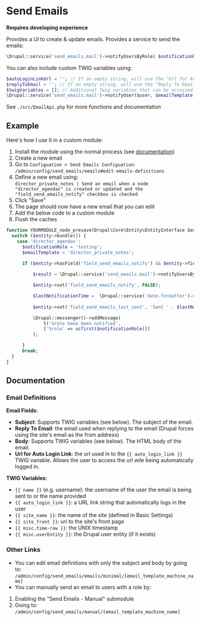 # Send Emails

**Requires developing experience**

Provides a UI to create & update emails. Provides a service to send the emails:

```php
\Drupal::service('send_emails.mail')->notifyUsersByRole( $notificationRole, $emailTemplate);
```

You can also include custom TWIG variables using:

```php
$autoLoginLinkUrl = ''; // If an empty string, will use the "Url for Auto Login Link" in the User Interface
$replyToEmail = ''; // If an empty string, will use the "Reply To Email" in the User Interface
$twigVariables = []; // Additional Twig variables that can be accessed in the email template
\Drupal::service('send_emails.mail')->notifyUser($user, $emailTemplate, $autoLoginLinkUrl, $replyToEmail, $twigVariables);
```

See `./src/EmailApi.php` for more functions and documentation

## Example

Here's how I use it in a custom module:

1. Install the module using the normal process (see [documentation](https://www.drupal.org/docs/extending-drupal/installing-modules#s-step-2-enable-the-module))
2. Create a new email 
  1. Go to `Configuation > Send Emails Configuation`: `/admin/config/send_emails/emails#edit-emails-definitions`
  2. Define a new email using: <br>
     `director_private_notes | Send an email when a node "director_agendas" is created or updated and the "field_send_emails_notify" checkbox is checked`
  3. Click "Save"
  4. The page should now have a new email that you can edit
3. Add the below code to a custom module
4. Flush the caches

```php
function YOURMODULE_node_presave(Drupal\Core\Entity\EntityInterface $entity) {
  switch ($entity->bundle()) {
    case 'director_agendas':
      $notificationRole = 'testing';
      $emailTemplate = 'director_private_notes';
      
      if ($entity->hasField('field_send_emails_notify') && $entity->field_send_emails_notify->value == TRUE) {

          $result = \Drupal::service('send_emails.mail')->notifyUsersByRole( $notificationRole, $emailTemplate);

          $entity->set('field_send_emails_notify', FALSE);

          $lastNotificationTime =  \Drupal::service('date.formatter')->format($entity->changed->value, 'last_notified');
        
          $entity->set('field_send_emails_last_sent', 'Sent ' . $lastNotificationTime);

          \Drupal::messenger()->addMessage(
              t('%role have been notified', 
              ['%role' => ucfirst($notificationRole)])
          );

      }
      break;
  }
}
```

## Documentation

### Email Definitions

**Email Fields**:
 - **Subject**: Supports TWIG variables (see below). The subject of the email.
 - **Reply To Email**: the email used when replying to the email (Drupal forces using the site's email as the from address)
 - **Body**: Supports TWIG variables (see below). The HTML body of the email.
 - **Url for Auto Login Link**: the url used in to the `{{ auto_login_link }}` TWIG variable. Allows the user to access the url wile being automatically logged in.

**TWIG Variables**:
 - `{{ name }}` (e.g. username): the username of the user the email is being sent to or the name provided
 - `{{ auto_login_link }}`: a URL link string that automatically logs in the user
 - `{{ site_name }}`: the name of the site (defined in Basic Settings)
 - `{{ site_front }}`: url to the site's front page
 - `{{ misc.time-raw }}`: the UNIX timestamp
 - `{{ misc.userEntity }}`: the Drupal user entity (if it exists)

### Other Links
 - You can edit email definitions with only the subject and body by going to: `/admin/config/send_emails/emails/minimal/[email_template_machine_name]`
 - You can manually send an email to users with a role by:
  1. Enabling the "Send Emails - Manual" submodule
  2. Going to: `/admin/config/send_emails/manual/[email_template_machine_name]`

